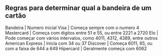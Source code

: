 ## Regras para determinar qual a bandeira de um cartão

Bandeira | Numero inicial
Visa | Começa sempre com o numero 4
Mastercard | Começa com digitos entre 51 e 55, ou entre 2221 a 2720
Elo | Pode começar com vários intervalos, como 4011, 4312, 4389, entre outros
American Express | Inicia com 34 ou 37
Discover | Começa 6011, 65, ou com a faixa de 644 a 649
Hipercard | Geralmente começa com 6062